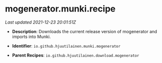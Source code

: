 # mogenerator.munki.recipe

_Last updated 2021-12-23 20:01:51Z_

- **Description**: Downloads the current release version of mogenerator and imports into Munki.

- **Identifier**: `io.github.hjuutilainen.munki.mogenerator`

- **Parent Recipes**: `io.github.hjuutilainen.download.mogenerator`
